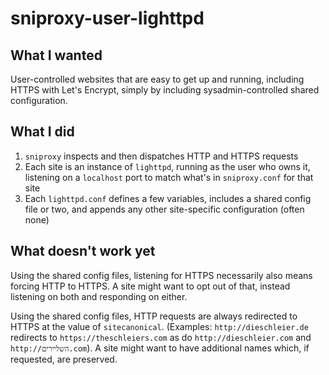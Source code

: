 # sniproxy-user-lighttpd

## What I wanted

User-controlled websites that are easy to get up and running, including HTTPS with Let's Encrypt, simply by including sysadmin-controlled shared configuration.

## What I did

1. `sniproxy` inspects and then dispatches HTTP and HTTPS requests
2. Each site is an instance of `lighttpd`, running as the user who owns it, listening on a `localhost` port to match what's in `sniproxy.conf` for that site
3. Each `lighttpd.conf` defines a few variables, includes a shared config file or two, and appends any other site-specific configuration (often none)

## What doesn't work yet

Using the shared config files, listening for HTTPS necessarily also means forcing HTTP to HTTPS. A site might want to opt out of that, instead listening on both and responding on either.

Using the shared config files, HTTP requests are always redirected to HTTPS at the value of `sitecanonical`. (Examples: `http://dieschleier.de` redirects to `https://theschleiers.com` as do `http://dieschleier.com` and `http://השליירים.com`). A site might want to have additional names which, if requested, are preserved.
